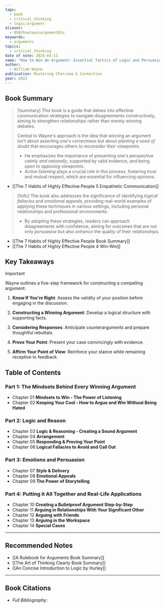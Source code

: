 ```yaml
---
tags:
  - book
  - critical_thinking
  - logic/argument
aliases:
  - 0502howtowinargument01s
keywords:
  - arguments
topics:
  - critical_thinking
date of note: 2025-03-11
name: "How to Win An Argument: Essential Tactics of Logic and Persuasion to Win In Your Career and Relationships"
author:
  - William Wayne
publication: Mastering Charisma & Connection
year: 2022
---
```


## Book Summary

>[!summary]
>This book is a guide that delves into effective communication strategies to navigate disagreements constructively, aiming to *strengthen relationships* rather than merely winning debates.
>
>Central to Wayne's approach is the idea that winning an argument isn't about asserting one's correctness but about *planting a seed of doubt* that encourages others to *reconsider their viewpoints*. 
>- He emphasizes the importance of presenting one's perspective *calmly and rationally*, supported by valid evidence, and being *open to opposing viewpoints*. 
>- *Active listening* plays a crucial role in this process, fostering trust and mutual respect, which are essential for influencing opinions.

- [[The 7 Habits of Highly Effective People 5 Empathetic Communication]]


>[!info]
>The book also addresses the significance of identifying *logical fallacies* and *emotional appeals*, providing real-world examples of applying these techniques in various settings, including personal relationships and professional environments.
>- By adopting these strategies, readers can approach disagreements with confidence, aiming for outcomes that are not only *persuasive* but also *enhance* the quality of their relationships.

- [[The 7 Habits of Highly Effective People Book Summary]]
- [[The 7 Habits of Highly Effective People 4 Win-Win]]



## Key Takeaways

>[!important]
>Wayne outlines a five-step framework for constructing a compelling argument:
> 
> 1. **Know If You're Right**: Assess the validity of your position before engaging in the discussion.
>     
> 2. **Constructing a Winning Argument**: Develop a logical structure with supporting facts.
>     
> 3. **Considering Responses**: Anticipate counterarguments and prepare thoughtful rebuttals.
>     
> 4. **Prove Your Point**: Present your case convincingly with evidence.
>     
> 5. **Affirm Your Point of View**: Reinforce your stance while remaining receptive to feedback.

## Table of Contents

### Part 1: The Mindsets Behind Every Winning Argument

- Chapter 01 **Mindsets to Win - The Power of Listening**
- Chapter 02 **Keeping Your Cool - How to Argue and Win Without Being Hated**

### Part 2: Logic and Reason

- Chapter 03 **Logic & Reasoning - Creating a Sound Argument**
- Chapter 04 **Arrangement**
- Chapter 05 **Responding & Proving Your Point**
- Chapter 06 **Logical Fallacies to Avoid and Call Out**

### Part 3: Emotions and Persuasion

- Chapter 07 **Style & Delivery**
- Chapter 08 **Emotional Appeals**
- Chapter 09 **The Power of Storytelling**

### Part 4: Putting it All Together and Real-Life Applications

- Chapter 10 **Creating a Bulletproof Argument Step-by-Step**
- Chapter 11 **Arguing in Relationships With Your Significant Other**
- Chapter 12 **Arguing with Friends**
- Chapter 13 **Arguing in the Workspace**
- Chapter 14 **Special Cases**


-----------
##  Recommended Notes

- [[A Rulebook for Arguments Book Summary]]
- [[The Art of Thinking Clearly Book Summary]]
- [[An Concise Introduction to Logic by Hurley]]



----------
## Book Citations

- *Full Bibliography*:


